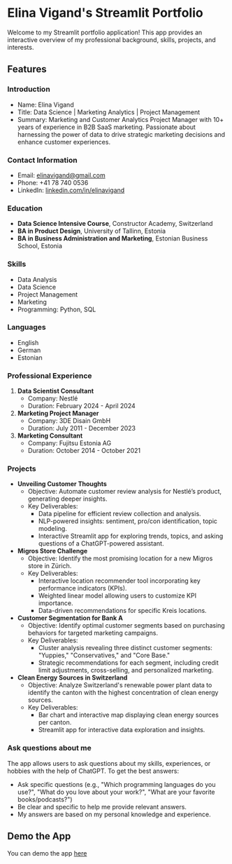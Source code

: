 # Elina Vigand's Streamlit Portfolio

Welcome to my Streamlit portfolio application! This app provides an interactive overview of my professional background, skills, projects, and interests.

## Features

### Introduction
- Name: Elina Vigand
- Title: Data Science | Marketing Analytics | Project Management
- Summary: Marketing and Customer Analytics Project Manager with 10+ years of experience in B2B SaaS marketing. Passionate about harnessing the power of data to drive strategic marketing decisions and enhance customer experiences.

### Contact Information
- Email: elinavigand@gmail.com
- Phone: +41 78 740 0536
- LinkedIn: [linkedin.com/in/elinavigand](https://www.linkedin.com/in/elinavigand)

### Education
- **Data Science Intensive Course**, Constructor Academy, Switzerland
- **BA in Product Design**, University of Tallinn, Estonia
- **BA in Business Administration and Marketing**, Estonian Business School, Estonia

### Skills
- Data Analysis
- Data Science
- Project Management
- Marketing
- Programming: Python, SQL

### Languages
- English
- German
- Estonian

### Professional Experience
1. **Data Scientist Consultant**
   - Company: Nestlé
   - Duration: February 2024 - April 2024
2. **Marketing Project Manager**
   - Company: 3DE Disain GmbH
   - Duration: July 2011 - December 2023
3. **Marketing Consultant**
   - Company: Fujitsu Estonia AG
   - Duration: October 2014 - October 2021

### Projects
- **Unveiling Customer Thoughts**
  - Objective: Automate customer review analysis for Nestlé’s product, generating deeper insights.
  - Key Deliverables:
    - Data pipeline for efficient review collection and analysis.
    - NLP-powered insights: sentiment, pro/con identification, topic modeling.
    - Interactive Streamlit app for exploring trends, topics, and asking questions of a ChatGPT-powered assistant.
- **Migros Store Challenge**
  - Objective: Identify the most promising location for a new Migros store in Zürich.
  - Key Deliverables:
    - Interactive location recommender tool incorporating key performance indicators (KPIs).
    - Weighted linear model allowing users to customize KPI importance.
    - Data-driven recommendations for specific Kreis locations.
- **Customer Segmentation for Bank A**
  - Objective: Identify optimal customer segments based on purchasing behaviors for targeted marketing campaigns.
  - Key Deliverables:
    - Cluster analysis revealing three distinct customer segments: "Yuppies," "Conservatives," and "Core Base."
    - Strategic recommendations for each segment, including credit limit adjustments, cross-selling, and personalized marketing.
- **Clean Energy Sources in Switzerland**
  - Objective: Analyze Switzerland's renewable power plant data to identify the canton with the highest concentration of clean energy sources.
  - Key Deliverables:
    - Bar chart and interactive map displaying clean energy sources per canton.
    - Streamlit app for interactive data exploration and insights.

### Ask questions about me 
The app allows users to ask questions about my skills, experiences, or hobbies with the help of ChatGPT. To get the best answers:
- Ask specific questions (e.g., "Which programming languages do you use?", "What do you love about your work?", "What are your favorite books/podcasts?")
- Be clear and specific to help me provide relevant answers.
- My answers are based on my personal knowledge and experience.

## Demo the App
You can demo the app [here](https://elinavigand.streamlit.app/)
